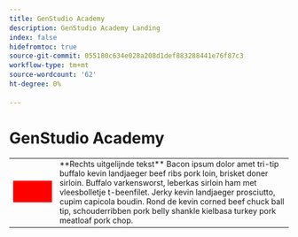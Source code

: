 ```yaml
---
title: GenStudio Academy
description: GenStudio Academy Landing
index: false
hidefromtoc: true
source-git-commit: 055180c634e028a208d1def883288441e76f87c3
workflow-type: tm+mt
source-wordcount: '62'
ht-degree: 0%

---
```


# GenStudio Academy


<table>
 <tr style= "border: 0;">
  <td><img src="./assets/medium.png"></td>
  <td>**Rechts uitgelijnde tekst** Bacon ipsum dolor amet tri-tip buffalo kevin landjaeger beef ribs pork loin, brisket doner sirloin. Buffalo varkensworst, leberkas sirloin ham met vleesbolletje t-beenfilet. Jerky kevin landjaeger prosciutto, cupim capicola boudin. Rond de kevin corned beef chuck ball tip, schouderribben pork belly shankle kielbasa turkey pork meatloaf pork chop.</td>
 </tr>
</table>
